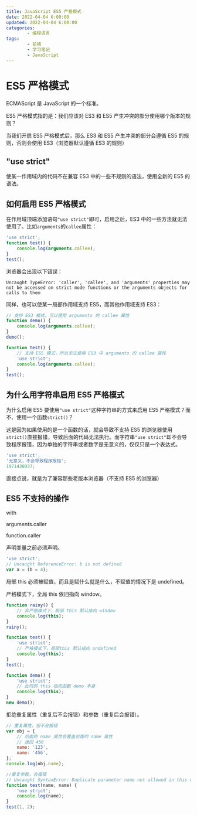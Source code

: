 ```yaml
---
title: JavaScript ES5 严格模式
date: 2022-04-04 6:00:00
updated: 2022-04-04 6:00:00
categories:
        - 编程语言
tags:
        - 前端
        - 学习笔记
        - JavaScript
---
```


# ES5 严格模式

ECMAScript 是 JavaScript 的一个标准。

ES5 严格模式指的是：我们应该对 ES3 和 ES5 产生冲突的部分使用哪个版本的规则？

当我们开启 ES5 严格模式后，那么 ES3 和 ES5 产生冲突的部分会遵循 ES5 的规则，否则会使用 ES3（浏览器默认遵循 ES3 的规则）

## "use strict"

使某一作用域内的代码不在兼容 ES3 中的一些不规则的语法，使用全新的 ES5 的语法。

## 如何启用 ES5 严格模式

在作用域顶端添加语句`"use strict"`即可，启用之后，ES3 中的一些方法就无法使用了。比如`arguments`的`callee`属性：

```js
'use strict';
function test() {
	console.log(arguments.callee);
}
test();
```

浏览器会出现以下错误：

```JS
Uncaught TypeError: 'caller', 'callee', and 'arguments' properties may not be accessed on strict mode functions or the arguments objects for calls to them
```

同样，也可以使某一局部作用域支持 ES5，而其他作用域支持 ES3：

```js
// 支持 ES3 模式，可以使用 arguments 的 callee 属性
function demo() {
	console.log(arguments.callee);
}
demo();

function test() {
	// 支持 ES5 模式，所以无法使用 ES3 中 arguments 的 callee 属性
	'use strict';
	console.log(arguments.callee);
}
test();
```

## 为什么用字符串启用 ES5 严格模式

为什么启用 ES5 要使用`"use strict"`这种字符串的方式来启用 ES5 严格模式？而不、使用一个函数`strict()`？

这是因为如果使用的是一个函数的话，就会导致不支持 ES5 的浏览器使用`strict()`直接报错，导致后面的代码无法执行。而字符串`"use strict"`却不会导致程序报错，因为单独的字符串或者数字是无意义的，仅仅只是一个表达式。

```js
'use strict';
'无意义，不会导致程序报错';
1971438937;
```

直接点说，就是为了兼容那些老版本浏览器（不支持 ES5 的浏览器）

## ES5 不支持的操作

with

arguments.caller

function.caller

声明变量之前必须声明。

```js
'use strict';
// Uncaught ReferenceError: b is not defined
var a = (b = 4);
```

局部 this 必须被赋值，而且是赋什么就是什么，不赋值的情况下是 undefined。

严格模式下，全局 this 依旧指向 window。

```js
function rainy() {
	// 非严格模式下，局部 this 默认指向 window
	console.log(this);
}
rainy();

function test() {
	'use strict';
	// 严格模式下，局部this 默认指向 undefined
	console.log(this);
}
test();

function demo() {
	'use strict';
	// 此时的 this 指向函数 demo 本身
	console.log(this);
}
new demo();
```

拒绝重复属性（重复后不会报错）和参数（重复后会报错）。

```js
// 重复属性，但不会报错
var obj = {
	// 后面的 name 属性会覆盖前面的 name 属性
	// 返回 456
	name: '123',
	name: '456',
};
console.log(obj.name);

//重复参数，会报错
// Uncaught SyntaxError: Duplicate parameter name not allowed in this context
function test(name, name) {
	'use strict';
	console.log(name);
}
test(1, 2);
```
